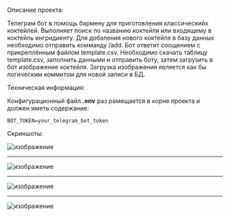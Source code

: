 Описание проекта:

Телеграм бот в помощь бармену для приготовления классическийх коктейлей. Выполняет поиск по названию коктейля или входящему в коктейль ингридиенту. Для добаления нового коктейля в базу данных необходимо отправить комманду /add. Бот ответит соощением с прикреплённым файлом template.csv. Необходимо скачать таблицу template.csv, заполнить данными и отправить боту, затем загрузить в бот изображение коктейля. Загрузка изображения является как бы логическим коммитом для новой записи в БД.


Техническая информация:

Конфигурационный файл <b>.env</b> раз рамещается в корне проекта и должен иметь содержание:

````
BOT_TOKEN=your_telegram_bot_token
````

Скриншоты:

![изображение](https://github.com/user-attachments/assets/8cd2eddd-8c37-4636-8bc9-bff0c7d5382e)

*********

![изображение](https://github.com/user-attachments/assets/59ae1685-3c92-4988-b137-336a6b4b2b6b)

*********

![изображение](https://github.com/user-attachments/assets/6b395a8c-d276-4154-b4fc-9aaccdae76eb)

*********

![изображение](https://github.com/user-attachments/assets/3407250a-0622-45cc-b5ca-b415c4b17105)




